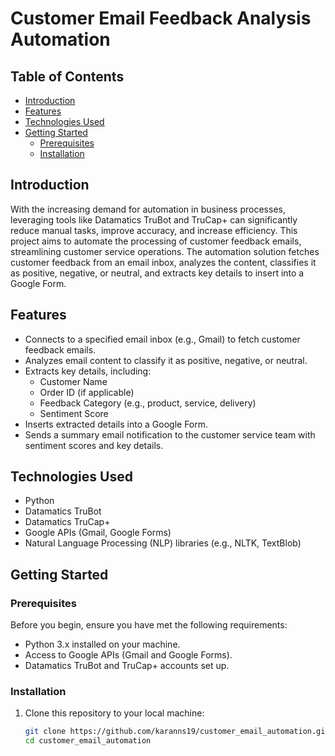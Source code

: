 # Customer Email Feedback Analysis Automation

## Table of Contents

- [Introduction](#introduction)
- [Features](#features)
- [Technologies Used](#technologies-used)
- [Getting Started](#getting-started)
  - [Prerequisites](#prerequisites)
  - [Installation](#installation)

## Introduction

With the increasing demand for automation in business processes, leveraging tools like Datamatics TruBot and TruCap+ can significantly reduce manual tasks, improve accuracy, and increase efficiency. This project aims to automate the processing of customer feedback emails, streamlining customer service operations. The automation solution fetches customer feedback from an email inbox, analyzes the content, classifies it as positive, negative, or neutral, and extracts key details to insert into a Google Form.

## Features

- Connects to a specified email inbox (e.g., Gmail) to fetch customer feedback emails.
- Analyzes email content to classify it as positive, negative, or neutral.
- Extracts key details, including:
  - Customer Name
  - Order ID (if applicable)
  - Feedback Category (e.g., product, service, delivery)
  - Sentiment Score
- Inserts extracted details into a Google Form.
- Sends a summary email notification to the customer service team with sentiment scores and key details.

## Technologies Used

- Python
- Datamatics TruBot
- Datamatics TruCap+
- Google APIs (Gmail, Google Forms)
- Natural Language Processing (NLP) libraries (e.g., NLTK, TextBlob)

## Getting Started

### Prerequisites

Before you begin, ensure you have met the following requirements:

- Python 3.x installed on your machine.
- Access to Google APIs (Gmail and Google Forms).
- Datamatics TruBot and TruCap+ accounts set up.

### Installation

1. Clone this repository to your local machine:

   ```bash
   git clone https://github.com/karanns19/customer_email_automation.git
   cd customer_email_automation
